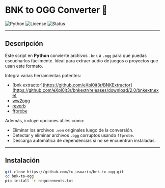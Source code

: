 # BNK to OGG Converter 🎵

![Python](https://img.shields.io/badge/python-v3.8+-blue)
![License](https://img.shields.io/badge/license-MIT-green)
![Status](https://img.shields.io/badge/status-active-brightgreen)

---

## Descripción

Este script en **Python** convierte archivos `.bnk` a `.ogg` para que puedas escucharlos fácilmente. Ideal para extraer audio de juegos o proyectos que usan este formato.

Integra varias herramientas potentes:  
- [bnk extractor](https://github.com/eXpl0it3r/BNKExtractor](https://github.com/eXpl0it3r/bnkextr/releases/download/2.0/bnkextr.exe)  
- [ww2ogg](https://github.com/hcs64/ww2ogg/releases/download/0.24/ww2ogg024.zip)  
- [revorb](https://github.com/ItsBranK/ReVorb/releases/download/v1.0/ReVorb.exe)  
- [ffprobe](https://ffmpeg.org/download.html)  

Además, incluye opciones útiles como:  
- Eliminar los archivos `.wem` originales luego de la conversión.  
- Detectar y eliminar archivos `.ogg` corruptos usando `ffprobe`.  
- Descarga automática de dependencias si no se encuentran instaladas.

---

## Instalación

```bash
git clone https://github.com/tu_usuario/bnk-to-ogg.git
cd bnk-to-ogg
pip install -r requirements.txt

